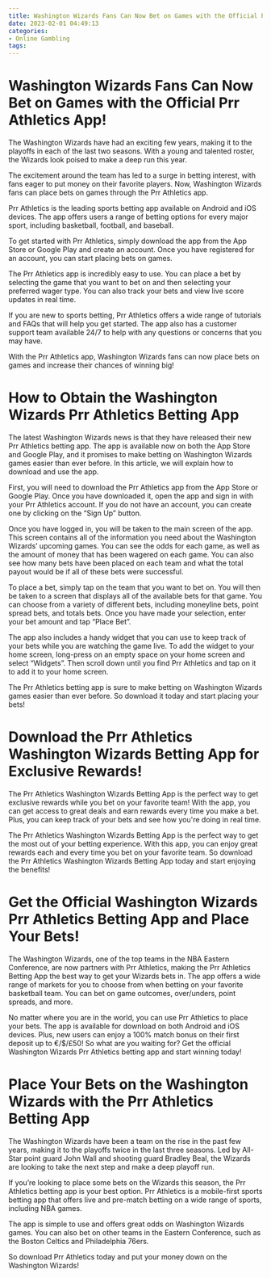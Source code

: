 ```yaml
---
title: Washington Wizards Fans Can Now Bet on Games with the Official Prr Athletics App!
date: 2023-02-01 04:49:13
categories:
- Online Gambling
tags:
---
```



#  Washington Wizards Fans Can Now Bet on Games with the Official Prr Athletics App!

The Washington Wizards have had an exciting few years, making it to the playoffs in each of the last two seasons. With a young and talented roster, the Wizards look poised to make a deep run this year.

The excitement around the team has led to a surge in betting interest, with fans eager to put money on their favorite players. Now, Washington Wizards fans can place bets on games through the Prr Athletics app.

Prr Athletics is the leading sports betting app available on Android and iOS devices. The app offers users a range of betting options for every major sport, including basketball, football, and baseball.

To get started with Prr Athletics, simply download the app from the App Store or Google Play and create an account. Once you have registered for an account, you can start placing bets on games.

The Prr Athletics app is incredibly easy to use. You can place a bet by selecting the game that you want to bet on and then selecting your preferred wager type. You can also track your bets and view live score updates in real time.

If you are new to sports betting, Prr Athletics offers a wide range of tutorials and FAQs that will help you get started. The app also has a customer support team available 24/7 to help with any questions or concerns that you may have.

With the Prr Athletics app, Washington Wizards fans can now place bets on games and increase their chances of winning big!

#  How to Obtain the Washington Wizards Prr Athletics Betting App

The latest Washington Wizards news is that they have released their new Prr Athletics betting app. The app is available now on both the App Store and Google Play, and it promises to make betting on Washington Wizards games easier than ever before. In this article, we will explain how to download and use the app.

First, you will need to download the Prr Athletics app from the App Store or Google Play. Once you have downloaded it, open the app and sign in with your Prr Athletics account. If you do not have an account, you can create one by clicking on the “Sign Up” button.

Once you have logged in, you will be taken to the main screen of the app. This screen contains all of the information you need about the Washington Wizards’ upcoming games. You can see the odds for each game, as well as the amount of money that has been wagered on each game. You can also see how many bets have been placed on each team and what the total payout would be if all of these bets were successful.

To place a bet, simply tap on the team that you want to bet on. You will then be taken to a screen that displays all of the available bets for that game. You can choose from a variety of different bets, including moneyline bets, point spread bets, and totals bets. Once you have made your selection, enter your bet amount and tap “Place Bet”.

The app also includes a handy widget that you can use to keep track of your bets while you are watching the game live. To add the widget to your home screen, long-press on an empty space on your home screen and select “Widgets”. Then scroll down until you find Prr Athletics and tap on it to add it to your home screen.

The Prr Athletics betting app is sure to make betting on Washington Wizards games easier than ever before. So download it today and start placing your bets!

#  Download the Prr Athletics Washington Wizards Betting App for Exclusive Rewards!

The Prr Athletics Washington Wizards Betting App is the perfect way to get exclusive rewards while you bet on your favorite team! With the app, you can get access to great deals and earn rewards every time you make a bet. Plus, you can keep track of your bets and see how you're doing in real time.

The Prr Athletics Washington Wizards Betting App is the perfect way to get the most out of your betting experience. With this app, you can enjoy great rewards each and every time you bet on your favorite team. So download the Prr Athletics Washington Wizards Betting App today and start enjoying the benefits!

#  Get the Official Washington Wizards Prr Athletics Betting App and Place Your Bets!

The Washington Wizards, one of the top teams in the NBA Eastern Conference, are now partners with Prr Athletics, making the Prr Athletics Betting App the best way to get your Wizards bets in. The app offers a wide range of markets for you to choose from when betting on your favorite basketball team. You can bet on game outcomes, over/unders, point spreads, and more.

No matter where you are in the world, you can use Prr Athletics to place your bets. The app is available for download on both Android and iOS devices. Plus, new users can enjoy a 100% match bonus on their first deposit up to €/$/£50! So what are you waiting for? Get the official Washington Wizards Prr Athletics betting app and start winning today!

#  Place Your Bets on the Washington Wizards with the Prr Athletics Betting App

The Washington Wizards have been a team on the rise in the past few years, making it to the playoffs twice in the last three seasons. Led by All-Star point guard John Wall and shooting guard Bradley Beal, the Wizards are looking to take the next step and make a deep playoff run.

If you’re looking to place some bets on the Wizards this season, the Prr Athletics betting app is your best option. Prr Athletics is a mobile-first sports betting app that offers live and pre-match betting on a wide range of sports, including NBA games.

The app is simple to use and offers great odds on Washington Wizards games. You can also bet on other teams in the Eastern Conference, such as the Boston Celtics and Philadelphia 76ers.

So download Prr Athletics today and put your money down on the Washington Wizards!